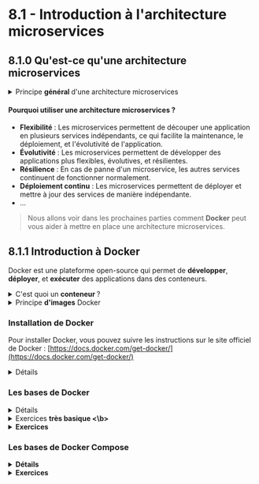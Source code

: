 # 8.1 - Introduction à l'architecture microservices

## 8.1.0 Qu'est-ce qu'une architecture microservices

<details><summary>Principe <b> général </b> d'une architecture microservices</summary>

Un microservice est une application qui est conçue pour être déployée et gérée de manière indépendante. Chaque microservice est une application autonome qui peut être déployée, mise à jour, et équilibrée de manière **indépendante**. Les microservices sont généralement conçus pour être **petits et spécialisés**, et ils communiquent entre eux via des API. 

On le compare souvent à une architecture monolithique, où toutes les fonctionnalités sont regroupées dans **une seule application**. Les microservices permettent de découper une application en plusieurs services indépendants, ce qui facilite la maintenance, le déploiement, et l'évolutivité de l'application. 

Jusqu'à présent, nous avons principalement travaillé avec des applications monolithiques, mais les microservices sont de plus en plus populaires, car ils permettent de développer des applications plus flexibles, évolutives, et résilientes.

<img alt="Schéma micro service vs monolithique" src="img/microservice.png" width="70%">

</details>

#### Pourquoi utiliser une architecture microservices ?

- **Flexibilité** : Les microservices permettent de découper une application en plusieurs services indépendants, ce qui facilite la maintenance, le déploiement, et l'évolutivité de l'application.
- **Évolutivité** : Les microservices permettent de développer des applications plus flexibles, évolutives, et résilientes.
- **Résilience** : En cas de panne d'un microservice, les autres services continuent de fonctionner normalement.
- **Déploiement continu** : Les microservices permettent de déployer et mettre à jour des services de manière indépendante.
- ...

> Nous allons voir dans les prochaines parties comment **Docker** peut vous aider à mettre en place une architecture microservices.

## 8.1.1 Introduction à Docker

Docker est une plateforme open-source qui permet de **développer**, **déployer**, et **exécuter** des applications dans des conteneurs. 

<details><summary>C'est quoi un <b> conteneur </b> ?</summary>

Un conteneur est une unité logicielle qui contient une application et toutes ses dépendances. Les conteneurs sont légers, portables, et sécurisés, et ils permettent d'isoler une application de son environnement. 

Les conteneurs sont similaires aux machines virtuelles, mais ils sont plus légers et plus rapides à démarrer. Les conteneurs partagent le noyau (*kernel*) de l'hôte, ce qui les rend plus efficaces en termes de ressources. (*Bien évidemment, ça n'empêche pas les *kernel panic*...*)  

<img alt="VM vs Docker" src="img/docker-vs-vm.png" width=70%>

Il existe plusieurs technologies de conteneurisation, mais Docker est l'une des plus populaires. (et son deamon containerd)

* De façon plus fondamentale, docker utilise un outil appelé `containerd` pour gérer les conteneurs. Ce *runtime* est responsable de la création, de la gestion, et de la destruction des conteneurs. Ce dernier est lui-même géré par un *deamon* appelé `dockerd`.  

   * `containerd` est un *runtime* de conteneurs open-source qui fournit une interface de bas niveau pour gérer les conteneurs, pour cela il vient interfacer avec le *kernel* de l'hôte en utilisant les fonctionnalités de conteneurisation du *kernel* Linux telles que `cgroups` et `namespaces`. Il le fait à travers la librairie `libcontainer` appelée par `runc`.
     * Les `cgroups` permettent de limiter les ressources utilisées par les conteneurs, tandis que les `namespaces` permettent d'isoler les processus et les ressources des conteneurs, ce sont des fonctionnalités du *kernel* Linux.

</details>

<details><summary>Principe <b>d'images</b> Docker</summary>

Une image Docker est un modèle de conteneur qui contient une application et toutes ses dépendances. Les images Docker sont créées à partir d'un fichier appelé `Dockerfile`, qui décrit comment construire l'image.

Les images Docker sont stockées dans un registre Docker, qui est un service qui permet de stocker et de partager des images Docker. Le registre Docker le plus connu est Docker Hub, qui est un service public qui permet de stocker et de partager des images Docker.

Pour exécuter une image Docker, on crée un conteneur à partir de l'image. Un conteneur est une instance d'une image Docker qui peut être exécutée, arrêtée, et supprimée.

</details>


### Installation de Docker

Pour installer Docker, vous pouvez suivre les instructions sur le site officiel de Docker : [https://docs.docker.com/get-docker/](https://docs.docker.com/get-docker/)

<details><summary>Détails</summary>

Pour installer Docker ainsi que Docker Compose le plus simplement possible, vous pouvez utiliser les commandes suivantes :

```bash
$ curl -fsSL https://get.docker.com -o get-docker.sh
$ sudo sh ./get-docker.sh
```

On peut tester l'installation de Docker en exécutant la commande suivante :

```bash
$ docker --version
Docker version 20.10.7, build f0df350
```
> La version est susceptible de changer.

</details>

### Les bases de Docker

<details><summary>Détails</summary>

#### Les commandes de base

Voici une liste des commandes Docker les plus courantes :
- `docker run` : Exécute une image Docker dans un conteneur.
- `docker search` : Recherche une image Docker dans un registre Docker.
- `docker pull` : Télécharge une image Docker depuis un registre Docker.
- `docker build` : Construit une image Docker à partir d'un fichier `Dockerfile`.
- `docker push` : Envoie une image Docker vers un registre Docker.
- `docker ps` : Affiche les conteneurs en cours d'exécution.
- `docker images` : Affiche les images Docker disponibles.
- ...

Pour plus d'informations sur les commandes Docker, vous pouvez consulter la documentation officielle : [https://docs.docker.com/engine/reference/commandline/docker/](https://docs.docker.com/engine/reference/commandline/docker/)

</details>

<details><summary>Exercices <b> très basique <\b> </summary>

1. Lancer un conteneur Docker avec l'image `hello-world` :
   ```bash
   $ docker run hello-world
   ```
   > Que fait cette commande ?

2. On peut afficher tous les conteneurs en cours d'exécution avec la commande suivante :
   ```bash
   $ docker ps -a
   ```
   > Qu'est-ce que vous voyez ? Que fait l'option `-a` ?

Bon après cette courte introduction à Docker, nous allons voir comment Docker peut vous aider à mettre en place une architecture microservices.

</details>

<details><summary>Exercices</summary>

</details>

### Les bases de Docker Compose

<details><summary>Détails</summary>

#### Les commandes de base



</details>

<details><summary>Exercices</summary>

</details>
